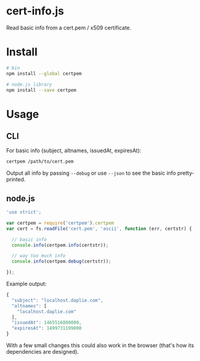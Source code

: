cert-info.js
============

Read basic info from a cert.pem / x509 certificate.

Install
=======

```bash
# bin
npm install --global certpem

# node.js library
npm install --save certpem
```

Usage
=====

CLI
---

For basic info (subject, altnames, issuedAt, expiresAt):

```bash
certpem /path/to/cert.pem
```

Output all info by passing `--debug` or use `--json` to see the basic info pretty-printed.

node.js
-------

```javascript
'use strict';

var certpem = require('certpem').certpem
var cert = fs.readFile('cert.pem', 'ascii', function (err, certstr) {

  // basic info
  console.info(certpem.info(certstr));

  // way too much info
  console.info(certpem.debug(certstr));

});
```

Example output:

```javascript
{
  "subject": "localhost.daplie.com",
  "altnames": [
    "localhost.daplie.com"
  ],
  "issuedAt": 1465516800000,
  "expiresAt": 1499731199000
}
```

With a few small changes this could also work in the browser (that's how its dependencies are designed).
